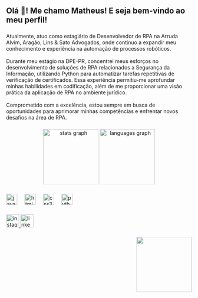 <h2 align="left">Olá 👋! Me chamo Matheus! E seja bem-vindo ao meu perfil!</h2>

###

<p align="left">Atualmente, atuo como estagiário de Desenvolvedor de RPA na Arruda Alvim, Aragão, Lins & Sato Advogados, onde continuo a expandir meu conhecimento e experiência na automação de processos robóticos.<br><br>Durante meu estágio na DPE-PR, concentrei meus esforços no desenvolvimento de soluções de RPA relacionados a Segurança da Informação, utilizando Python para automatizar tarefas repetitivas de verificação de certificados. Essa experiência permitiu-me aprofundar minhas habilidades em codificação, além de me proporcionar uma visão prática da aplicação de RPA no ambiente jurídico.<br><br>Comprometido com a excelência, estou sempre em busca de oportunidades para aprimorar minhas competências e enfrentar novos desafios na área de RPA.</p>

###

<div align="center">
  <img src="https://github-readme-stats.vercel.app/api?username=matheyck&hide_title=false&hide_rank=false&show_icons=true&include_all_commits=true&count_private=true&disable_animations=false&theme=dark&locale=pt-br&hide_border=false&custom_title=Estat%C3%ADsticas" height="150" alt="stats graph"  />
  <img src="https://github-readme-stats.vercel.app/api/top-langs?username=matheyck&locale=pt-br&hide_title=false&layout=compact&card_width=320&langs_count=5&theme=dark&hide_border=false&custom_title=Linguagens" height="150" alt="languages graph"  />
</div>

###

<div align="left">
  <img src="https://cdn.jsdelivr.net/gh/devicons/devicon/icons/javascript/javascript-original.svg" height="30" alt="javascript logo"  />
  <img width="12" />
  <img src="https://cdn.jsdelivr.net/gh/devicons/devicon/icons/html5/html5-original.svg" height="30" alt="html5 logo"  />
  <img width="12" />
  <img src="https://cdn.jsdelivr.net/gh/devicons/devicon/icons/css3/css3-original.svg" height="30" alt="css3 logo"  />
  <img width="12" />
  <img src="https://cdn.jsdelivr.net/gh/devicons/devicon/icons/python/python-original.svg" height="30" alt="python logo"  />
</div>

###

<div align="left">
  <a href="https://www.instagram.com/matheyck_/" target="_blank">
    <img src="https://img.shields.io/static/v1?message=Instagram&logo=instagram&label=&color=E4405F&logoColor=white&labelColor=&style=for-the-badge" height="35" alt="instagram logo"  />
  </a>
  <a href="https://www.linkedin.com/in/matheyck/" target="_blank">
    <img src="https://img.shields.io/static/v1?message=LinkedIn&logo=linkedin&label=&color=0077B5&logoColor=white&labelColor=&style=for-the-badge" height="35" alt="linkedin logo"  />
  </a>
</div>

###

<img align="right" height="150" src="https://i.gifer.com/KHO.gif"  />
